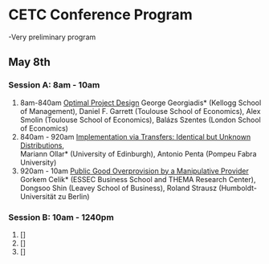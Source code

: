 # CETC Conference Program
-Very preliminary program

## May 8th

### Session A: 8am - 10am
1. 8am-840am [Optimal Project Design](https://www.kellogg.northwestern.edu/faculty/georgiadis/index.html#workingpapers)
George Georgiadis* (Kellogg School of Management), Daniel F. Garrett (Toulouse School of Economics), Alex Smolin (Toulouse School of Economics), Balázs Szentes (London School of Economics)
1. 840am - 920am 	[Implementation via Transfers: Identical but Unknown Distributions](https://sites.google.com/site/omariann/),  	
Mariann Ollar* (University of Edinburgh), Antonio Penta (Pompeu Fabra University)
1. 920am - 10am [Public Good Overprovision by a Manipulative Provider](https://sites.google.com/site/gorkemcelikswebsite/)
 	Gorkem Celik* (ESSEC Business School and THEMA Research Center), Dongsoo Shin (Leavey School of Business), Roland Strausz (Humboldt-Universität zu Berlin)

### Session B: 10am - 1240pm
1. []
1. []
1. []
